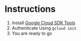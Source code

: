 # Instructions

1. Install [Google Cloud SDK Tools](https://cloud.google.com/sdk/downloads)
2. Authenticate Using `gcloud init`
3. You are ready to go
